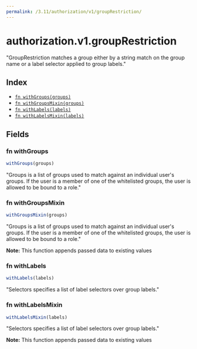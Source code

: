 ```yaml
---
permalink: /3.11/authorization/v1/groupRestriction/
---
```


# authorization.v1.groupRestriction

"GroupRestriction matches a group either by a string match on the group name or a label selector applied to group labels."

## Index

* [`fn withGroups(groups)`](#fn-withgroups)
* [`fn withGroupsMixin(groups)`](#fn-withgroupsmixin)
* [`fn withLabels(labels)`](#fn-withlabels)
* [`fn withLabelsMixin(labels)`](#fn-withlabelsmixin)

## Fields

### fn withGroups

```ts
withGroups(groups)
```

"Groups is a list of groups used to match against an individual user's groups. If the user is a member of one of the whitelisted groups, the user is allowed to be bound to a role."

### fn withGroupsMixin

```ts
withGroupsMixin(groups)
```

"Groups is a list of groups used to match against an individual user's groups. If the user is a member of one of the whitelisted groups, the user is allowed to be bound to a role."

**Note:** This function appends passed data to existing values

### fn withLabels

```ts
withLabels(labels)
```

"Selectors specifies a list of label selectors over group labels."

### fn withLabelsMixin

```ts
withLabelsMixin(labels)
```

"Selectors specifies a list of label selectors over group labels."

**Note:** This function appends passed data to existing values